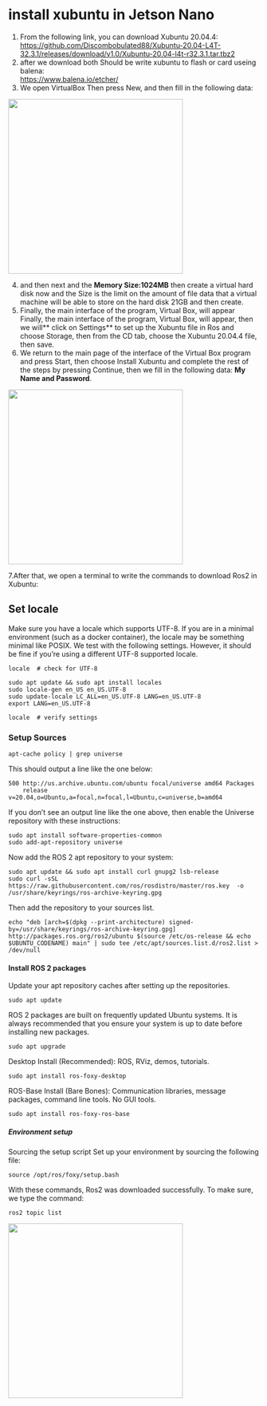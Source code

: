 # install xubuntu in Jetson Nano 
1. From the following link, you can download Xubuntu 20.04.4:                                                   
https://github.com/Discombobulated88/Xubuntu-20.04-L4T-32.3.1/releases/download/v1.0/Xubuntu-20.04-l4t-r32.3.1.tar.tbz2
2. after we download both Should be write xubuntu to flash or card useing balena:                                                                 
 https://www.balena.io/etcher/
3. We open VirtualBox Then press New, and then fill in the following data:
<img src="https://user-images.githubusercontent.com/96728070/178611121-ac4da269-4a94-4d6a-9a8d-94f577fa2695.jpg" width="350" height="350" >

4. and then next and the **Memory Size:1024MB** then create a virtual hard disk now  and the Size is the limit on the amount of file data that a virtual machine will be able to store on the hard disk 21GB and then create.
5. Finally, the main interface of the program, Virtual Box, will appear Finally, the main interface of the program, Virtual Box, will appear, then we will** click on Settings** to set up the Xubuntu file in Ros and choose Storage, then from the CD tab, choose the Xubuntu 20.04.4 file, then save.
6. We return to the main page of the interface of the Virtual Box program and press Start, then choose Install Xubuntu and complete the rest of the steps by pressing Continue, then we fill in the following data: **My Name and Password**.

<img src="https://user-images.githubusercontent.com/96728070/178612207-12dfa034-2a04-456d-b0f6-32784f025d6e.jpg" width="350" height="350" >

7.After that, we open a terminal to write the commands to download Ros2 in Xubuntu:

## Set locale
Make sure you have a locale which supports UTF-8. If you are in a minimal environment (such as a docker container), the locale may be something minimal like POSIX. We test with the following settings. However, it should be fine if you’re using a different UTF-8 supported locale.

```
locale  # check for UTF-8

sudo apt update && sudo apt install locales
sudo locale-gen en_US en_US.UTF-8
sudo update-locale LC_ALL=en_US.UTF-8 LANG=en_US.UTF-8
export LANG=en_US.UTF-8

locale  # verify settings
```
### Setup Sources
```
apt-cache policy | grep universe
```
This should output a line like the one below:
```
500 http://us.archive.ubuntu.com/ubuntu focal/universe amd64 Packages
    release v=20.04,o=Ubuntu,a=focal,n=focal,l=Ubuntu,c=universe,b=amd64
```
If you don’t see an output line like the one above, then enable the Universe repository with these instructions:
```
sudo apt install software-properties-common
sudo add-apt-repository universe
```
Now add the ROS 2 apt repository to your system:
```
sudo apt update && sudo apt install curl gnupg2 lsb-release
sudo curl -sSL https://raw.githubusercontent.com/ros/rosdistro/master/ros.key  -o /usr/share/keyrings/ros-archive-keyring.gpg
```
Then add the repository to your sources list.
```
echo "deb [arch=$(dpkg --print-architecture) signed-by=/usr/share/keyrings/ros-archive-keyring.gpg] http://packages.ros.org/ros2/ubuntu $(source /etc/os-release && echo $UBUNTU_CODENAME) main" | sudo tee /etc/apt/sources.list.d/ros2.list > /dev/null
```
#### Install ROS 2 packages
Update your apt repository caches after setting up the repositories.
```
sudo apt update
```
ROS 2 packages are built on frequently updated Ubuntu systems. It is always recommended that you ensure your system is up to date before installing new packages.
```
sudo apt upgrade
```
Desktop Install (Recommended): ROS, RViz, demos, tutorials.
```
sudo apt install ros-foxy-desktop
```
ROS-Base Install (Bare Bones): Communication libraries, message packages, command line tools. No GUI tools.
```
sudo apt install ros-foxy-ros-base
```
##### Environment setup
Sourcing the setup script
Set up your environment by sourcing the following file:
```
source /opt/ros/foxy/setup.bash
```
With these commands, Ros2 was downloaded successfully. To make sure, we type the command:
```
ros2 topic list
```
<img src="https://user-images.githubusercontent.com/96728070/178622694-1c32d00d-00e8-497c-a21d-b9df61268463.jpg" width="350" height="350" >


